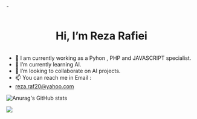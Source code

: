 -<div style="display:flex;justify-content:center"> <h1> Hi, I’m Reza Rafiei </h1></div>
- 👀 I am currently working as a Pyhon , PHP and JAVASCRIPT specialist.
- 🌱 I’m currently learning AI.
- 💞️ I’m looking to collaborate on AI projects.
- 📫 You can reach me in Email :
- <a href="mailto:reza.raf20@yahoo.com">reza.raf20@yahoo.com</a>


![Anurag's GitHub stats](https://github-readme-stats.vercel.app/api?username=rezaraf20&hide=prs&show_icons=true&count_private=true&include_all_commits=true)

<a href="https://github.com/rezaraf20">
<img align="center" src="https://github-readme-stats.vercel.app/api/top-langs/?username=rezaraf20" />
</a>



<!---
rezaraf20/rezaraf20 is a ✨ special ✨ repository because its `README.md` (this file) appears on your GitHub profile.
You can click the Preview link to take a look at your changes.
--->
